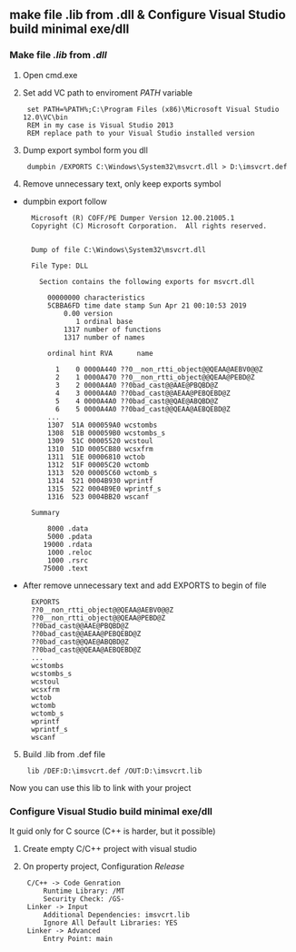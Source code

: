## make file .lib from .dll & Configure Visual Studio build minimal exe/dll 

### Make file *.lib* from *.dll*

1. Open cmd.exe

2. Set add VC path to enviroment *PATH* variable

		set PATH=%PATH%;C:\Program Files (x86)\Microsoft Visual Studio 12.0\VC\bin
		REM in my case is Visual Studio 2013
		REM replace path to your Visual Studio installed version
	
3. Dump export symbol form you dll

		dumpbin /EXPORTS C:\Windows\System32\msvcrt.dll > D:\imsvcrt.def
	
4. Remove unnecessary text, only keep exports symbol

- dumpbin export follow

		Microsoft (R) COFF/PE Dumper Version 12.00.21005.1
		Copyright (C) Microsoft Corporation.  All rights reserved.


		Dump of file C:\Windows\System32\msvcrt.dll

		File Type: DLL

		  Section contains the following exports for msvcrt.dll

			00000000 characteristics
			5CBBA6FD time date stamp Sun Apr 21 00:10:53 2019
				0.00 version
				   1 ordinal base
				1317 number of functions
				1317 number of names

			ordinal hint RVA      name

			  1    0 0000A440 ??0__non_rtti_object@@QEAA@AEBV0@@Z
			  2    1 0000A470 ??0__non_rtti_object@@QEAA@PEBD@Z
			  3    2 0000A4A0 ??0bad_cast@@AAE@PBQBD@Z
			  4    3 0000A4A0 ??0bad_cast@@AEAA@PEBQEBD@Z
			  5    4 0000A4A0 ??0bad_cast@@QAE@ABQBD@Z
			  6    5 0000A4A0 ??0bad_cast@@QEAA@AEBQEBD@Z
			...
			1307  51A 000059A0 wcstombs
			1308  51B 000059B0 wcstombs_s
			1309  51C 00005520 wcstoul
			1310  51D 0005CB80 wcsxfrm
			1311  51E 00006810 wctob
			1312  51F 00005C20 wctomb
			1313  520 00005C60 wctomb_s
			1314  521 0004B930 wprintf
			1315  522 0004B9E0 wprintf_s
			1316  523 0004BB20 wscanf
			
		Summary

			8000 .data
			5000 .pdata
		   19000 .rdata
			1000 .reloc
			1000 .rsrc
		   75000 .text
	   
- After remove unnecessary text and add EXPORTS to begin of file

		EXPORTS
		??0__non_rtti_object@@QEAA@AEBV0@@Z
		??0__non_rtti_object@@QEAA@PEBD@Z
		??0bad_cast@@AAE@PBQBD@Z
		??0bad_cast@@AEAA@PEBQEBD@Z
		??0bad_cast@@QAE@ABQBD@Z
		??0bad_cast@@QEAA@AEBQEBD@Z
		...
		wcstombs
		wcstombs_s
		wcstoul
		wcsxfrm
		wctob
		wctomb
		wctomb_s
		wprintf
		wprintf_s
		wscanf

5. Build .lib from .def file

		lib /DEF:D:\imsvcrt.def /OUT:D:\imsvcrt.lib
	
Now you can use this lib to link with your project


### Configure Visual Studio build minimal exe/dll 

It guid only for C source (C++ is harder, but it possible)

1. Create empty C/C++ project with visual studio

2. On property project, Configuration *Release*

		C/C++ -> Code Genration
			Runtime Library: /MT
			Security Check: /GS-
		Linker -> Input
			Additional Dependencies: imsvcrt.lib
			Ignore All Default Libraries: YES
		Linker -> Advanced
			Entry Point: main
		
